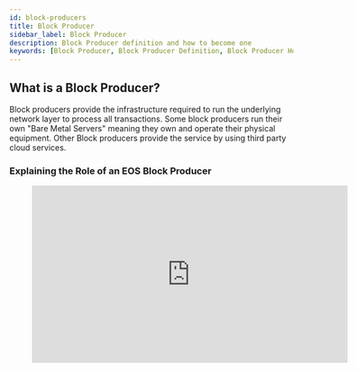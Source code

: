 ```yaml
---
id: block-producers
title: Block Producer
sidebar_label: Block Producer
description: Block Producer definition and how to become one
keywords: [Block Producer, Block Producer Definition, Block Producer How to become one, EOSIO, EOS, EOS Costa Rica, BP, What is Block Producer, What is the Block Producer]
---
```


## What is a Block Producer?

Block producers provide the infrastructure required to run the underlying network layer to process all transactions. Some block producers run their own "Bare Metal Servers" meaning they own and operate their physical equipment. Other Block producers provide the service by using third party cloud services.  

### Explaining the Role of an EOS Block Producer

<figure className="video_container">
  <iframe width="560" height="315" src="https://www.youtube.com/embed/YLt5uexD9gg" frameBorder="0" allowFullScreen> </iframe>
</figure>